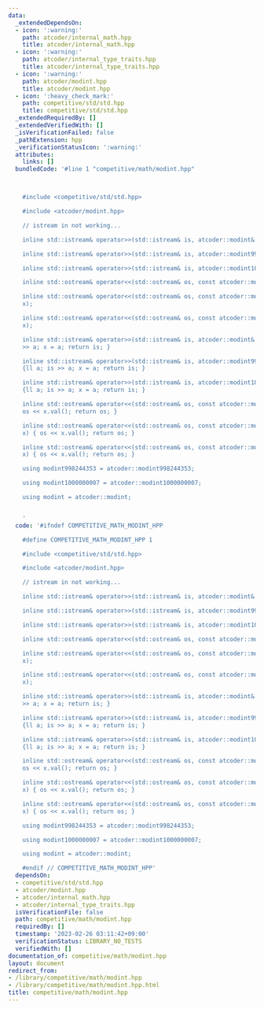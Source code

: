```yaml
---
data:
  _extendedDependsOn:
  - icon: ':warning:'
    path: atcoder/internal_math.hpp
    title: atcoder/internal_math.hpp
  - icon: ':warning:'
    path: atcoder/internal_type_traits.hpp
    title: atcoder/internal_type_traits.hpp
  - icon: ':warning:'
    path: atcoder/modint.hpp
    title: atcoder/modint.hpp
  - icon: ':heavy_check_mark:'
    path: competitive/std/std.hpp
    title: competitive/std/std.hpp
  _extendedRequiredBy: []
  _extendedVerifiedWith: []
  _isVerificationFailed: false
  _pathExtension: hpp
  _verificationStatusIcon: ':warning:'
  attributes:
    links: []
  bundledCode: '#line 1 "competitive/math/modint.hpp"



    #include <competitive/std/std.hpp>

    #include <atcoder/modint.hpp>

    // istream in not working...

    inline std::istream& operator>>(std::istream& is, atcoder::modint& x);

    inline std::istream& operator>>(std::istream& is, atcoder::modint998244353& x);

    inline std::istream& operator>>(std::istream& is, atcoder::modint1000000007& x);

    inline std::ostream& operator<<(std::ostream& os, const atcoder::modint& x);

    inline std::ostream& operator<<(std::ostream& os, const atcoder::modint998244353&
    x);

    inline std::ostream& operator<<(std::ostream& os, const atcoder::modint1000000007&
    x);

    inline std::istream& operator>>(std::istream& is, atcoder::modint& x) {ll a; is
    >> a; x = a; return is; }

    inline std::istream& operator>>(std::istream& is, atcoder::modint998244353& x)
    {ll a; is >> a; x = a; return is; }

    inline std::istream& operator>>(std::istream& is, atcoder::modint1000000007& x)
    {ll a; is >> a; x = a; return is; }

    inline std::ostream& operator<<(std::ostream& os, const atcoder::modint& x) {
    os << x.val(); return os; }

    inline std::ostream& operator<<(std::ostream& os, const atcoder::modint998244353&
    x) { os << x.val(); return os; }

    inline std::ostream& operator<<(std::ostream& os, const atcoder::modint1000000007&
    x) { os << x.val(); return os; }

    using modint998244353 = atcoder::modint998244353;

    using modint1000000007 = atcoder::modint1000000007;

    using modint = atcoder::modint;


    '
  code: '#ifndef COMPETITIVE_MATH_MODINT_HPP

    #define COMPETITIVE_MATH_MODINT_HPP 1

    #include <competitive/std/std.hpp>

    #include <atcoder/modint.hpp>

    // istream in not working...

    inline std::istream& operator>>(std::istream& is, atcoder::modint& x);

    inline std::istream& operator>>(std::istream& is, atcoder::modint998244353& x);

    inline std::istream& operator>>(std::istream& is, atcoder::modint1000000007& x);

    inline std::ostream& operator<<(std::ostream& os, const atcoder::modint& x);

    inline std::ostream& operator<<(std::ostream& os, const atcoder::modint998244353&
    x);

    inline std::ostream& operator<<(std::ostream& os, const atcoder::modint1000000007&
    x);

    inline std::istream& operator>>(std::istream& is, atcoder::modint& x) {ll a; is
    >> a; x = a; return is; }

    inline std::istream& operator>>(std::istream& is, atcoder::modint998244353& x)
    {ll a; is >> a; x = a; return is; }

    inline std::istream& operator>>(std::istream& is, atcoder::modint1000000007& x)
    {ll a; is >> a; x = a; return is; }

    inline std::ostream& operator<<(std::ostream& os, const atcoder::modint& x) {
    os << x.val(); return os; }

    inline std::ostream& operator<<(std::ostream& os, const atcoder::modint998244353&
    x) { os << x.val(); return os; }

    inline std::ostream& operator<<(std::ostream& os, const atcoder::modint1000000007&
    x) { os << x.val(); return os; }

    using modint998244353 = atcoder::modint998244353;

    using modint1000000007 = atcoder::modint1000000007;

    using modint = atcoder::modint;

    #endif // COMPETITIVE_MATH_MODINT_HPP'
  dependsOn:
  - competitive/std/std.hpp
  - atcoder/modint.hpp
  - atcoder/internal_math.hpp
  - atcoder/internal_type_traits.hpp
  isVerificationFile: false
  path: competitive/math/modint.hpp
  requiredBy: []
  timestamp: '2023-02-26 03:11:42+09:00'
  verificationStatus: LIBRARY_NO_TESTS
  verifiedWith: []
documentation_of: competitive/math/modint.hpp
layout: document
redirect_from:
- /library/competitive/math/modint.hpp
- /library/competitive/math/modint.hpp.html
title: competitive/math/modint.hpp
---
```

